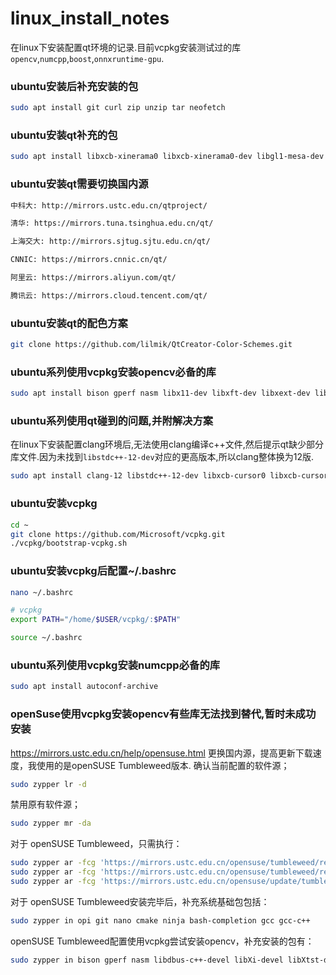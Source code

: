# linux_install_notes
在linux下安装配置qt环境的记录.目前vcpkg安装测试过的库`opencv`,`numcpp`,`boost`,`onnxruntime-gpu`.

### ubuntu安装后补充安装的包
```bash
sudo apt install git curl zip unzip tar neofetch
```

### ubuntu安装qt补充的包
```bash
sudo apt install libxcb-xinerama0 libxcb-xinerama0-dev libgl1-mesa-dev cmake ninja-build clang clang-format llvm lldb
```

### ubuntu安装qt需要切换国内源
```bash
中科大: http://mirrors.ustc.edu.cn/qtproject/

清华: https://mirrors.tuna.tsinghua.edu.cn/qt/

上海交大: http://mirrors.sjtug.sjtu.edu.cn/qt/

CNNIC: https://mirrors.cnnic.cn/qt/

阿里云: https://mirrors.aliyun.com/qt/

腾讯云: https://mirrors.cloud.tencent.com/qt/

```

### ubuntu安装qt的配色方案
```bash
git clone https://github.com/lilmik/QtCreator-Color-Schemes.git
```

### ubuntu系列使用vcpkg安装opencv必备的库

```bash
sudo apt install bison gperf nasm libx11-dev libxft-dev libxext-dev libdbus-1-dev libxi-dev libxtst-dev libgl1-mesa-dev libgles2-mesa-dev libglu1-mesa-dev libtool libudev-dev libx11-xcb-dev libxcursor-dev libxdamage-dev libxinerama-dev libxrandr-dev build-essential gcc g++ cmake ninja-build python3-distutils pkg-config
```

### ubuntu系列使用qt碰到的问题,并附解决方案
在linux下安装配置clang环境后,无法使用clang编译c++文件,然后提示qt缺少部分库文件.因为未找到`libstdc++-12-dev`对应的更高版本,所以clang整体换为12版.

```bash
sudo apt install clang-12 libstdc++-12-dev libxcb-cursor0 libxcb-cursor-dev
```

### ubuntu安装vcpkg

```bash
cd ~
git clone https://github.com/Microsoft/vcpkg.git
./vcpkg/bootstrap-vcpkg.sh
```

### ubuntu安装vcpkg后配置~/.bashrc

```bash
nano ~/.bashrc

# vcpkg
export PATH="/home/$USER/vcpkg/:$PATH"

source ~/.bashrc
```

### ubuntu系列使用vcpkg安装numcpp必备的库

```bash
sudo apt install autoconf-archive
```


### openSuse使用vcpkg安装opencv有些库无法找到替代,暂时未成功安装
https://mirrors.ustc.edu.cn/help/opensuse.html
更换国内源，提高更新下载速度，我使用的是openSUSE Tumbleweed版本.
确认当前配置的软件源；
```bash
sudo zypper lr -d
```
禁用原有软件源；
```bash
sudo zypper mr -da
```
对于 openSUSE Tumbleweed，只需执行：
```bash
sudo zypper ar -fcg 'https://mirrors.ustc.edu.cn/opensuse/tumbleweed/repo/oss' USTC:OSS
sudo zypper ar -fcg 'https://mirrors.ustc.edu.cn/opensuse/tumbleweed/repo/non-oss' USTC:NON-OSS
sudo zypper ar -fcg 'https://mirrors.ustc.edu.cn/opensuse/update/tumbleweed' USTC:UPDATE
```
对于 openSUSE Tumbleweed安装完毕后，补充系统基础包包括：
```bash
sudo zypper in opi git nano cmake ninja bash-completion gcc gcc-c++
```

openSUSE Tumbleweed配置使用vcpkg尝试安装opencv，补充安装的包有：
```bash
sudo zypper in bison gperf nasm libdbus-c++-devel libXi-devel libXtst-devel libX11-devel libXft-devel libXext-devel Mesa-libEGL-devel Mesa-libGLESv2-devel Mesa-libGL-devel Mesa-libglapi-devel Mesa-libGLESv3-devel libtool libudev1 libX11-xcb1 libXcursor-devel libXdamage-devel libXinerama-devel libXrandr-devel
```
